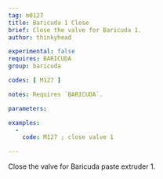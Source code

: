 ```yaml
---
tag: m0127
title: Baricuda 1 Close
brief: Close the valve for Baricuda 1.
author: thinkyhead

experimental: false
requires: BARICUDA
group: baricuda

codes: [ M127 ]

notes: Requires `BARICUDA`.

parameters:

examples:
  -
    code: M127 ; close valve 1

---
```


Close the valve for Baricuda paste extruder 1.
